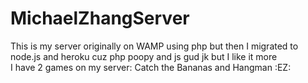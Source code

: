 # MichaelZhangServer

This is my server originally on WAMP using php but then I migrated to node.js and heroku cuz php poopy and js gud jk but I like it more
<br>I have 2 games on my server: Catch the Bananas and Hangman
:EZ:

